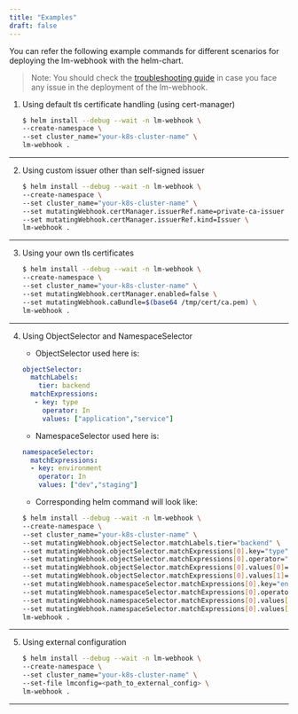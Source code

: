 ```yaml
---
title: "Examples"
draft: false
---
```


You can refer the following example commands for different scenarios for deploying the lm-webhook with the helm-chart.

> Note: You should check the [troubleshooting guide](https://logicmonitor.github.io/lm-k8s-webhook/troubleshooting-guide) in case you face any issue in the deployment of the lm-webhook.

1. Using default tls certificate handling (using cert-manager)

    ```bash 
    $ helm install --debug --wait -n lm-webhook \
    --create-namespace \
    --set cluster_name="your-k8s-cluster-name" \
    lm-webhook .
    ```
---
2. Using custom issuer other than self-signed issuer

    ```bash
    $ helm install --debug --wait -n lm-webhook \
    --create-namespace \
    --set cluster_name="your-k8s-cluster-name" \
    --set mutatingWebhook.certManager.issuerRef.name=private-ca-issuer \
    --set mutatingWebhook.certManager.issuerRef.kind=Issuer \
    lm-webhook .
    ```
---
3. Using your own tls certificates

    ```bash
    $ helm install --debug --wait -n lm-webhook \
    --create-namespace \
    --set cluster_name="your-k8s-cluster-name" \
    --set mutatingWebhook.certManager.enabled=false \
    --set mutatingWebhook.caBundle=$(base64 /tmp/cert/ca.pem) \
    lm-webhook .
    ```
---
4. Using ObjectSelector and NamespaceSelector
    
    * ObjectSelector used here is:

    ```yaml
    objectSelector:
      matchLabels:
        tier: backend
      matchExpressions:
       - key: type
         operator: In
         values: ["application","service"]
    ```

    * NamespaceSelector used here is:

    ```yaml
    namespaceSelector:
      matchExpressions:
      - key: environment
        operator: In
        values: ["dev","staging"]
    ``` 

    * Corresponding helm command will look like:

    ```bash
    $ helm install --debug --wait -n lm-webhook \
    --create-namespace \
    --set cluster_name="your-k8s-cluster-name" \
    --set mutatingWebhook.objectSelector.matchLabels.tier="backend" \
    --set mutatingWebhook.objectSelector.matchExpressions[0].key="type" \
    --set mutatingWebhook.objectSelector.matchExpressions[0].operator="In" \
    --set mutatingWebhook.objectSelector.matchExpressions[0].values[0]=application \
    --set mutatingWebhook.objectSelector.matchExpressions[0].values[1]=service \
    --set mutatingWebhook.namespaceSelector.matchExpressions[0].key="environment" \
    --set mutatingWebhook.namespaceSelector.matchExpressions[0].operator="In" \
    --set mutatingWebhook.namespaceSelector.matchExpressions[0].values[0]="dev" \
    --set mutatingWebhook.namespaceSelector.matchExpressions[0].values[1]="staging" \
    lm-webhook .
    ```
---
5. Using external configuration

    ```bash
    $ helm install --debug --wait -n lm-webhook \
    --create-namespace \
    --set cluster_name="your-k8s-cluster-name" \
    --set-file lmconfig=<path_to_external_config> \
    lm-webhook .
    ```
---